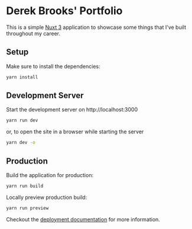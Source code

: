 # Derek Brooks' Portfolio

This is a simple [Nuxt 3](https://v3.nuxtjs.org) application to showcase some things that I've built throughout my career.

## Setup

Make sure to install the dependencies:

```bash
yarn install
```

## Development Server

Start the development server on http://localhost:3000

```bash
yarn run dev
```

or, to open the site in a browser while starting the server

```bash
yarn dev -o
```

## Production

Build the application for production:

```bash
yarn run build
```

Locally preview production build:

```bash
yarn run preview
```

Checkout the [deployment documentation](https://v3.nuxtjs.org/guide/deploy/presets) for more information.
